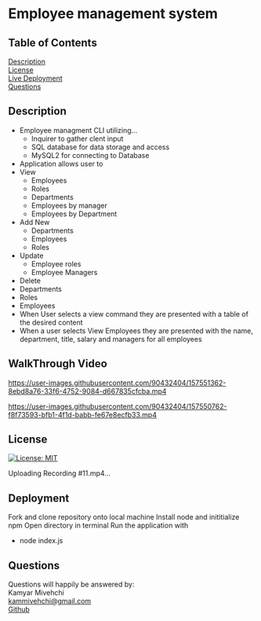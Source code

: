 # Employee management system

## Table of Contents
[Description](#Description)
 <br>
 [License](#license)
 <br>
[Live Deployment](#Deployment)
 <br>
[Questions](#questions)
 
 
 ## Description
 + Employee managment CLI utilizing...
    + Inquirer to gather clent input
    + SQL database for data storage and access
    + MySQL2 for connecting to Database
 + Application allows user to
  + View
    + Employees
    + Roles
    + Departments
    + Employees by manager
    + Employees by Department
  + Add New
    + Departments
    + Employees
    + Roles
  + Update
    + Employee roles
    + Employee Managers
  + Delete
   + Departments
   + Roles
   + Employees
 + When User selects a view command they are presented with a table of the desired content
 + When a user selects View Employees they are presented with the name, department, title, salary and managers for all employees
 
 ## WalkThrough Video


https://user-images.githubusercontent.com/90432404/157551362-8ebd8a76-33f6-4752-9084-d667835cfcba.mp4



https://user-images.githubusercontent.com/90432404/157550762-f8f73593-bfb1-4f1d-babb-fe67e8ecfb33.mp4




## License 
[![License: MIT](https://img.shields.io/badge/License-MIT-yellow.svg)](https://opensource.org/licenses/MIT)




Uploading Recording #11.mp4…






## Deployment
Fork and clone repository onto local machine
Install node and inititialize npm
Open directory in terminal
Run the application with
 - node index.js
## Questions

Questions will happily be answered by:
<br>
Kamyar Mivehchi
<br>
[kammivehchi@gmail.com](mailto:kammivehchi@gmail.com)
<br>
[Github](https://github.com/Kam-Mivehchi)


